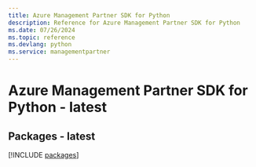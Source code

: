 ```yaml
---
title: Azure Management Partner SDK for Python
description: Reference for Azure Management Partner SDK for Python
ms.date: 07/26/2024
ms.topic: reference
ms.devlang: python
ms.service: managementpartner
---
```

# Azure Management Partner SDK for Python - latest
## Packages - latest
[!INCLUDE [packages](management-partner-index.md)]